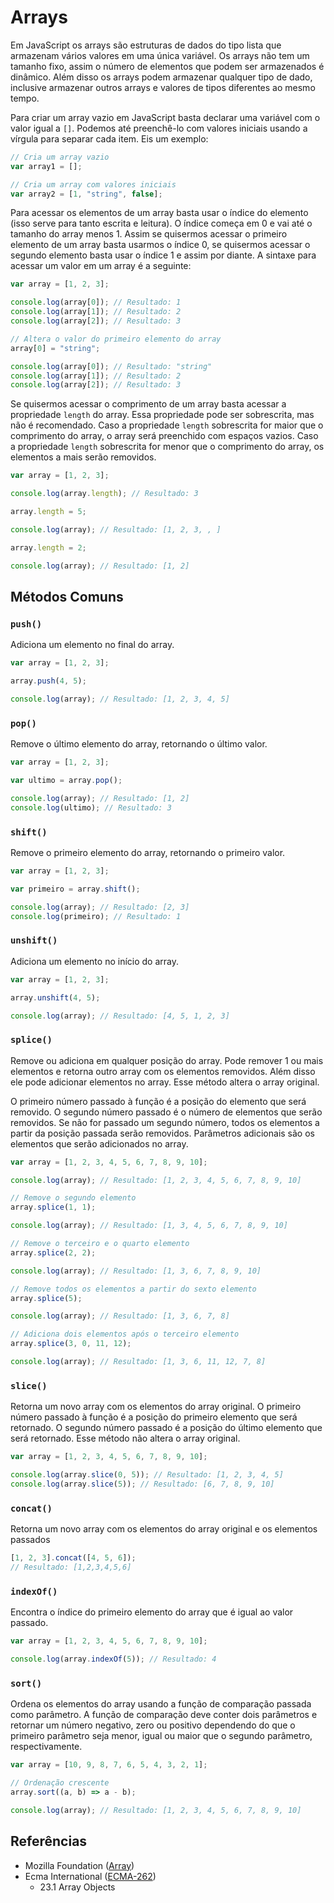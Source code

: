 # Arrays

Em JavaScript os arrays são estruturas de dados do tipo lista que armazenam
vários valores em uma única variável. Os arrays não tem um tamanho fixo, assim o
número de elementos que podem ser armazenados é dinâmico. Além disso os arrays
podem armazenar qualquer tipo de dado, inclusive armazenar outros arrays e
valores de tipos diferentes ao mesmo tempo.

Para criar um array vazio em JavaScript basta declarar uma variável com o valor
igual a `[]`. Podemos até preenchê-lo com valores iniciais usando a vírgula para
separar cada item. Eis um exemplo:

```javascript
// Cria um array vazio
var array1 = [];

// Cria um array com valores iniciais
var array2 = [1, "string", false];
```

Para acessar os elementos de um array basta usar o índice do elemento (isso
serve para tanto escrita e leitura). O índice começa em 0 e vai até o tamanho do
array menos 1. Assim se quisermos acessar o primeiro elemento de um array basta
usarmos o índice 0, se quisermos acessar o segundo elemento basta usar o índice
1 e assim por diante. A sintaxe para acessar um valor em um array é a seguinte:

```javascript
var array = [1, 2, 3];

console.log(array[0]); // Resultado: 1
console.log(array[1]); // Resultado: 2
console.log(array[2]); // Resultado: 3

// Altera o valor do primeiro elemento do array
array[0] = "string";

console.log(array[0]); // Resultado: "string"
console.log(array[1]); // Resultado: 2
console.log(array[2]); // Resultado: 3
```

Se quisermos acessar o comprimento de um array basta acessar a propriedade
`length` do array. Essa propriedade pode ser sobrescrita, mas não é recomendado.
Caso a propriedade `length` sobrescrita for maior que o comprimento do array, o
array será preenchido com espaços vazios. Caso a propriedade `length`
sobrescrita for menor que o comprimento do array, os elementos a mais serão
removidos.

```javascript
var array = [1, 2, 3];

console.log(array.length); // Resultado: 3

array.length = 5;

console.log(array); // Resultado: [1, 2, 3, , ]

array.length = 2;

console.log(array); // Resultado: [1, 2]
```

## Métodos Comuns

### `push()`

Adiciona um elemento no final do array.

```javascript
var array = [1, 2, 3];

array.push(4, 5);

console.log(array); // Resultado: [1, 2, 3, 4, 5]
```

### `pop()`

Remove o último elemento do array, retornando o último valor.

```javascript
var array = [1, 2, 3];

var ultimo = array.pop();

console.log(array); // Resultado: [1, 2]
console.log(ultimo); // Resultado: 3
```

### `shift()`

Remove o primeiro elemento do array, retornando o primeiro valor.

```javascript
var array = [1, 2, 3];

var primeiro = array.shift();

console.log(array); // Resultado: [2, 3]
console.log(primeiro); // Resultado: 1
```

### `unshift()`

Adiciona um elemento no início do array.

```javascript
var array = [1, 2, 3];

array.unshift(4, 5);

console.log(array); // Resultado: [4, 5, 1, 2, 3]
```

### `splice()`

Remove ou adiciona em qualquer posição do array. Pode remover 1 ou mais
elementos e retorna outro array com os elementos removidos. Além disso ele pode
adicionar elementos no array. Esse método altera o array original.

O primeiro número passado à função é a posição do elemento que será removido. O
segundo número passado é o número de elementos que serão removidos. Se não for
passado um segundo número, todos os elementos a partir da posição passada serão
removidos. Parâmetros adicionais são os elementos que serão adicionados no
array.

```javascript
var array = [1, 2, 3, 4, 5, 6, 7, 8, 9, 10];

console.log(array); // Resultado: [1, 2, 3, 4, 5, 6, 7, 8, 9, 10]

// Remove o segundo elemento
array.splice(1, 1);

console.log(array); // Resultado: [1, 3, 4, 5, 6, 7, 8, 9, 10]

// Remove o terceiro e o quarto elemento
array.splice(2, 2);

console.log(array); // Resultado: [1, 3, 6, 7, 8, 9, 10]

// Remove todos os elementos a partir do sexto elemento
array.splice(5);

console.log(array); // Resultado: [1, 3, 6, 7, 8]

// Adiciona dois elementos após o terceiro elemento
array.splice(3, 0, 11, 12);

console.log(array); // Resultado: [1, 3, 6, 11, 12, 7, 8]
```

### `slice()`

Retorna um novo array com os elementos do array original. O primeiro número passado à função é a posição do primeiro elemento que será retornado. O segundo número passado é a posição do último elemento que será retornado. Esse método não altera o array original.

```javascript
var array = [1, 2, 3, 4, 5, 6, 7, 8, 9, 10];

console.log(array.slice(0, 5)); // Resultado: [1, 2, 3, 4, 5]
console.log(array.slice(5)); // Resultado: [6, 7, 8, 9, 10]
```

### `concat()`

Retorna um novo array com os elementos do array original e os elementos passados

```javascript
[1, 2, 3].concat([4, 5, 6]);
// Resultado: [1,2,3,4,5,6]
```

### `indexOf()`

Encontra o índice do primeiro elemento do array que é igual ao valor passado.

```javascript
var array = [1, 2, 3, 4, 5, 6, 7, 8, 9, 10];

console.log(array.indexOf(5)); // Resultado: 4
```

### `sort()`

Ordena os elementos do array usando a função de comparação passada como parâmetro. A função de comparação deve conter dois parâmetros e retornar um número negativo, zero ou positivo dependendo do que o primeiro parâmetro seja menor, igual ou maior que o segundo parâmetro, respectivamente.

```javascript
var array = [10, 9, 8, 7, 6, 5, 4, 3, 2, 1];

// Ordenação crescente
array.sort((a, b) => a - b);

console.log(array); // Resultado: [1, 2, 3, 4, 5, 6, 7, 8, 9, 10]
```

## Referências

- Mozilla Foundation
  ([Array](https://developer.mozilla.org/pt-BR/docs/Web/JavaScript/Reference/Global_Objects/Array))
- Ecma International ([ECMA-262](https://tc39.es/ecma262))
  - 23.1 Array Objects
